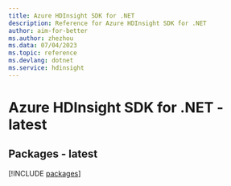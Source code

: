 ```yaml
---
title: Azure HDInsight SDK for .NET
description: Reference for Azure HDInsight SDK for .NET
author: aim-for-better
ms.author: zhezhou
ms.data: 07/04/2023
ms.topic: reference
ms.devlang: dotnet
ms.service: hdinsight
---
```

# Azure HDInsight SDK for .NET - latest
## Packages - latest
[!INCLUDE [packages](hdinsight-index.md)]